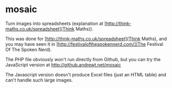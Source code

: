 mosaic
======

Turn images into spreadsheets (explanation at [http://think-maths.co.uk/spreadsheet](Think Maths)).

This was done for [http://think-maths.co.uk/spreadsheet](Think Maths), and you may have seen it in [http://festivalofthespokennerd.com/](The Festival Of The Spoken Nerd).

The PHP file obviously won't run directly from Github, but you can try the JavaScript version at http://github.andrewt.net/mosaic

The Javascript version doesn't produce Excel files (just an HTML table) and can't handle such large images.
